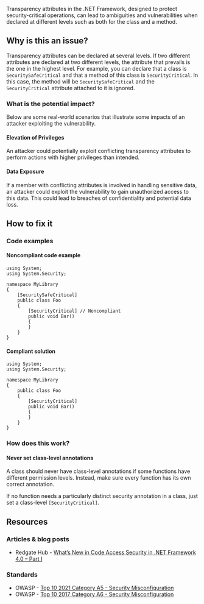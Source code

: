 Transparency attributes in the .NET Framework, designed to protect security-critical operations, can lead to ambiguities and vulnerabilities when declared at different levels such as both for the class and a method.
 
## Why is this an issue?
 
Transparency attributes can be declared at several levels. If two different attributes are declared at two different levels, the attribute that prevails is the one in the highest level. For example, you can declare that a class is `SecuritySafeCritical` and that a method of this class is `SecurityCritical`. In this case, the method will be `SecuritySafeCritical` and the `SecurityCritical` attribute attached to it is ignored.
 
### What is the potential impact?
 
Below are some real-world scenarios that illustrate some impacts of an attacker exploiting the vulnerability.
 
#### Elevation of Privileges
 
An attacker could potentially exploit conflicting transparency attributes to perform actions with higher privileges than intended.
 
#### Data Exposure
 
If a member with conflicting attributes is involved in handling sensitive data, an attacker could exploit the vulnerability to gain unauthorized access to this data. This could lead to breaches of confidentiality and potential data loss.
 
## How to fix it
 
### Code examples
 
#### Noncompliant code example

    using System;
    using System.Security;
    
    namespace MyLibrary
    {
        [SecuritySafeCritical]
        public class Foo
        {
            [SecurityCritical] // Noncompliant
            public void Bar()
            {
            }
        }
    }

#### Compliant solution

    using System;
    using System.Security;
    
    namespace MyLibrary
    {
        public class Foo
        {
            [SecurityCritical]
            public void Bar()
            {
            }
        }
    }

### How does this work?
 
#### Never set class-level annotations
 
A class should never have class-level annotations if some functions have different permission levels. Instead, make sure every function has its own correct annotation.
 
If no function needs a particularly distinct security annotation in a class, just set a class-level `[SecurityCritical]`.
 
## Resources
 
### Articles & blog posts
 
- Redgate Hub - [What’s New
  in Code Access Security in .NET Framework 4.0 – Part I](https://www.red-gate.com/simple-talk/development/dotnet-development/whats-new-in-code-access-security-in-net-framework-4-0-part-i/)

### Standards

- OWASP - [Top 10 2021 Category A5 - Security Misconfiguration](https://owasp.org/Top10/A05_2021-Security_Misconfiguration/)
- OWASP - [Top 10 2017 Category A6 - Security
  Misconfiguration](https://owasp.org/www-project-top-ten/2017/A6_2017-Security_Misconfiguration)